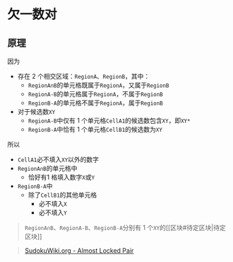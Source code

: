 # 欠一数对

<!-- START doctoc generated TOC please keep comment here to allow auto update -->
<!-- DON'T EDIT THIS SECTION, INSTEAD RE-RUN doctoc TO UPDATE -->

<!-- END doctoc generated TOC please keep comment here to allow auto update -->

## 原理

因为
- 存在 2 个相交区域：`RegionA`、`RegionB`，其中：
	- `RegionA∩B`的单元格既属于`RegionA`，又属于`RegionB`
	- `RegionA-B`的单元格属于`RegionA`，不属于`RegionB`
	- `RegionB-A`的单元格不属于`RegionA`，属于`RegionB`
- 对于候选数`XY`
	- `RegionA-B`中仅有 1 个单元格`CellA1`的候选数包含`XY`，即`XY*`
	- `RegionB-A`中恰有 1 个单元格`CellB1`的候选数为`XY`

所以
- `CellA1`必不填入`XY`以外的数字
- `RegionA∩B`的单元格中
	- 恰好有1 格填入数字`X`或`Y`
- `RegionB-A`中
	- 除了`CellB1`的其他单元格
		- 必不填入`X`
		- 必不填入`Y`

> `RegionA∩B`、`RegionA-B`、`RegionB-A`分别有 1 个`XY`的[[区块#待定区块|待定区块]]

> [SudokuWiki.org - Almost Locked Pair](https://www.sudokuwiki.org/Almost_Locked_Pair)
